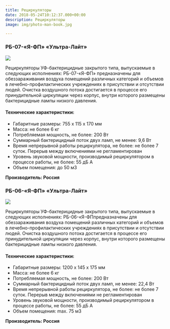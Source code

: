 ```yaml
---
title: Рециркуляторы
date: 2018-05-24T10:12:37.000+00:00
description: Рециркуляторы
image: img/photo-man-book.jpg

---
```

### РБ-07-«Я-ФП» «Ультра-Лайт»

![](/uploads/26.png)

Рециркуляторы УФ-бактерицидные закрытого типа, выпускаемые в следующих исполнениях: РБ-07-«Я-ФП» предназначены для обеззараживания воздуха помещений различных категорий и объемов в лечебно-профилактических учреждениях в присутствии и отсутствии людей. Очистка воздушного потока достигается в процессе его принудительной циркуляции через корпус, внутри которого размещены бактерицидные лампы низкого давления.

#### Технические характеристики:

* Габаритные размеры: 755 х 115 х 170 мм
* Масса: не более 6 кг
* Потребляемая мощность, не более: 200 Вт
* Суммарный бактерицидный поток двух ламп, не менее: 9,6 Вт
* Время непрерывной работы рециркулятора, не более: не более 7 суток. Перерыв между включениями не регламентирован
* Уровень звуковой мощности, производимый рециркулятором в процессе работы, не более: 55 дБ А
* Объем помещения: до 50 м3

**Производитель: Россия**

### РБ-06-«Я-ФП» «Ультра-Лайт»

![](/uploads/rb-06_0.jpg)

Рециркуляторы УФ-бактерицидные закрытого типа, выпускаемые в следующих исполнениях: РБ-06-«Я-ФПпредназначены для обеззараживания воздуха помещений различных категорий и объемов в лечебно-профилактических учреждениях в присутствии и отсутствии людей. Очистка воздушного потока достигается в процессе его принудительной циркуляции через корпус, внутри которого размещены бактерицидные лампы низкого давления.

#### Технические характеристики:

* Габаритные размеры: 1200 х 145 х 175 мм
* Масса: не более 6 кг
* Потребляемая мощность, не более: 200 Вт
* Суммарный бактерицидный поток двух ламп, не менее: 22,4 Вт
* Время непрерывной работы рециркулятора, не более: не более 7 суток. Перерыв между включениями не регламентирован
* Уровень звуковой мощности, производимый рециркулятором в процессе работы, не более: 55 дБ А
* Объем помещения: max. 75 м3

**Производитель: Россия**